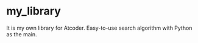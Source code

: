 # my_library
 It is my own library for Atcoder. Easy-to-use search algorithm with Python as the main.
